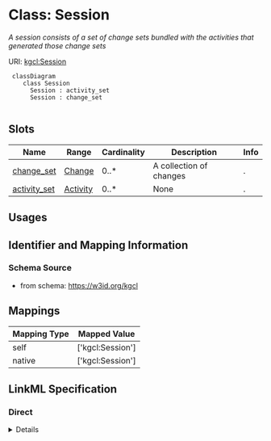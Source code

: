 # Class: Session
_A session consists of a set of change sets bundled with the activities that generated those change sets_





URI: [kgcl:Session](http://w3id.org/kgcl/Session)




```mermaid
 classDiagram
    class Session
      Session : activity_set
      Session : change_set
      
```




<!-- no inheritance hierarchy -->


## Slots

| Name | Range | Cardinality | Description  | Info |
| ---  | --- | --- | --- | --- |
| [change_set](change_set.md) | [Change](Change.md) | 0..* | A collection of changes  | . |
| [activity_set](activity_set.md) | [Activity](Activity.md) | 0..* | None  | . |


## Usages



## Identifier and Mapping Information







### Schema Source


* from schema: https://w3id.org/kgcl







## Mappings

| Mapping Type | Mapped Value |
| ---  | ---  |
| self | ['kgcl:Session'] |
| native | ['kgcl:Session'] |


## LinkML Specification

<!-- TODO: investigate https://stackoverflow.com/questions/37606292/how-to-create-tabbed-code-blocks-in-mkdocs-or-sphinx -->

### Direct

<details>
```yaml
name: session
description: A session consists of a set of change sets bundled with the activities
  that generated those change sets
from_schema: https://w3id.org/kgcl
slots:
- change set
- activity set

```
</details>

### Induced

<details>
```yaml
name: session
description: A session consists of a set of change sets bundled with the activities
  that generated those change sets
from_schema: https://w3id.org/kgcl
attributes:
  change set:
    name: change set
    description: A collection of changes
    from_schema: https://w3id.org/kgcl
    multivalued: true
    alias: change_set
    owner: session
    range: change
    inlined: true
    inlined_as_list: true
  activity set:
    name: activity set
    from_schema: https://w3id.org/kgcl/prov
    multivalued: true
    alias: activity_set
    owner: session
    range: activity
    inlined: true
    inlined_as_list: true

```
</details>